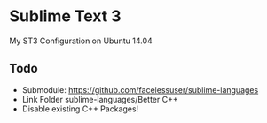 
# Sublime Text 3

My ST3 Configuration on Ubuntu 14.04

## Todo

* Submodule: https://github.com/facelessuser/sublime-languages
* Link Folder sublime-languages/Better C++
* Disable existing C++ Packages!
